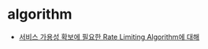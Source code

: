 # algorithm

- [서비스 가용성 확보에 필요한 Rate Limiting Algorithm에 대해](https://www.mimul.com/blog/about-rate-limit-algorithm/)
